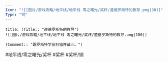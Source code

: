```yaml
---
Icon: "![[图片/游戏攻略/地平线/地平线 零之曙光/奖杯/遵循罗斯特的教导.png|30]]"
Type: "铜"
---
```

```ad-common-bronze-trophy
title: (Title:: "遵循罗斯特的教导")
![[图片/游戏攻略/地平线/地平线 零之曙光/奖杯/遵循罗斯特的教导.png|100]]

(Comment:: "跟罗斯特学会狩猎并战斗。")
```

#地平线/零之曙光/奖杯 #奖杯 #奖杯/铜
